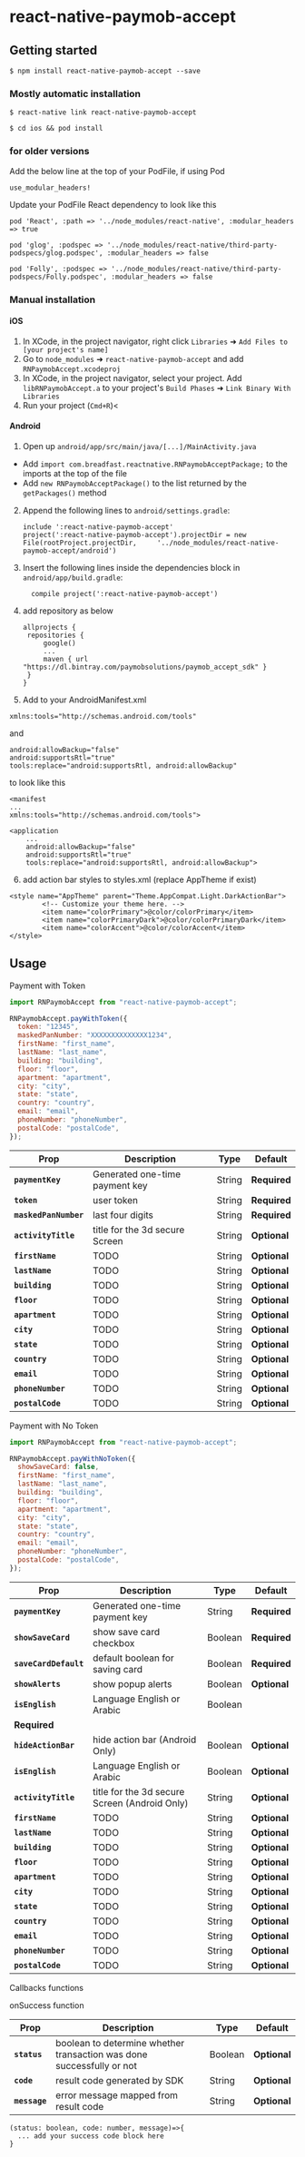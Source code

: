 # react-native-paymob-accept

## Getting started

`$ npm install react-native-paymob-accept --save`

### Mostly automatic installation

`$ react-native link react-native-paymob-accept`

`$ cd ios && pod install`

### for older versions

Add the below line at the top of your PodFile, if using Pod

`use_modular_headers!`

Update your PodFile React dependency to look like this

`pod 'React', :path => '../node_modules/react-native', :modular_headers => true`

`pod 'glog', :podspec => '../node_modules/react-native/third-party-podspecs/glog.podspec', :modular_headers => false`

`pod 'Folly', :podspec => '../node_modules/react-native/third-party-podspecs/Folly.podspec', :modular_headers => false`

### Manual installation

#### iOS

1. In XCode, in the project navigator, right click `Libraries` ➜ `Add Files to [your project's name]`
2. Go to `node_modules` ➜ `react-native-paymob-accept` and add `RNPaymobAccept.xcodeproj`
3. In XCode, in the project navigator, select your project. Add `libRNPaymobAccept.a` to your project's `Build Phases` ➜ `Link Binary With Libraries`
4. Run your project (`Cmd+R`)<

#### Android

1. Open up `android/app/src/main/java/[...]/MainActivity.java`

- Add `import com.breadfast.reactnative.RNPaymobAcceptPackage;` to the imports at the top of the file
- Add `new RNPaymobAcceptPackage()` to the list returned by the `getPackages()` method

2. Append the following lines to `android/settings.gradle`:
   ```
   include ':react-native-paymob-accept'
   project(':react-native-paymob-accept').projectDir = new File(rootProject.projectDir, 	'../node_modules/react-native-paymob-accept/android')
   ```
3. Insert the following lines inside the dependencies block in `android/app/build.gradle`:
   ```
     compile project(':react-native-paymob-accept')
   ```
4. add repository as below
   ```
   allprojects {
   	repositories {
   		google()
   		...
   		maven { url "https://dl.bintray.com/paymobsolutions/paymob_accept_sdk" }
   	}
   }
   ```
5. Add to your AndroidManifest.xml

```
xmlns:tools="http://schemas.android.com/tools"
```

and

```
android:allowBackup="false"
android:supportsRtl="true"
tools:replace="android:supportsRtl, android:allowBackup"
```

to look like this

```
<manifest
...
xmlns:tools="http://schemas.android.com/tools">

<application
    ...
    android:allowBackup="false"
    android:supportsRtl="true"
    tools:replace="android:supportsRtl, android:allowBackup">
```

6. add action bar styles to styles.xml (replace AppTheme if exist)

```
<style name="AppTheme" parent="Theme.AppCompat.Light.DarkActionBar">
        <!-- Customize your theme here. -->
        <item name="colorPrimary">@color/colorPrimary</item>
        <item name="colorPrimaryDark">@color/colorPrimaryDark</item>
        <item name="colorAccent">@color/colorAccent</item>
</style>
```

## Usage

Payment with Token

```javascript
import RNPaymobAccept from "react-native-paymob-accept";

RNPaymobAccept.payWithToken({
  token: "12345",
  maskedPanNumber: "XXXXXXXXXXXXXX1234",
  firstName: "first_name",
  lastName: "last_name",
  building: "building",
  floor: "floor",
  apartment: "apartment",
  city: "city",
  state: "state",
  country: "country",
  email: "email",
  phoneNumber: "phoneNumber",
  postalCode: "postalCode",
});
```

| Prop                  | Description                    | Type   | Default      |
| --------------------- | ------------------------------ | ------ | ------------ |
| **`paymentKey`**      | Generated one-time payment key | String | **Required** |
| **`token`**           | user token                     | String | **Required** |
| **`maskedPanNumber`** | last four digits               | String | **Required** |
| **`activityTitle`**   | title for the 3d secure Screen | String | **Optional** |
| **`firstName`**       | TODO                           | String | **Optional** |
| **`lastName`**        | TODO                           | String | **Optional** |
| **`building`**        | TODO                           | String | **Optional** |
| **`floor`**           | TODO                           | String | **Optional** |
| **`apartment`**       | TODO                           | String | **Optional** |
| **`city`**            | TODO                           | String | **Optional** |
| **`state`**           | TODO                           | String | **Optional** |
| **`country`**         | TODO                           | String | **Optional** |
| **`email`**           | TODO                           | String | **Optional** |
| **`phoneNumber`**     | TODO                           | String | **Optional** |
| **`postalCode`**      | TODO                           | String | **Optional** |

Payment with No Token

```javascript
import RNPaymobAccept from "react-native-paymob-accept";

RNPaymobAccept.payWithNoToken({
  showSaveCard: false,
  firstName: "first_name",
  lastName: "last_name",
  building: "building",
  floor: "floor",
  apartment: "apartment",
  city: "city",
  state: "state",
  country: "country",
  email: "email",
  phoneNumber: "phoneNumber",
  postalCode: "postalCode",
});
```

| Prop                  | Description                                   | Type    | Default      |
| --------------------- | --------------------------------------------- | ------- | ------------ |
| **`paymentKey`**      | Generated one-time payment key                | String  | **Required** |
| **`showSaveCard`**    | show save card checkbox                       | Boolean | **Required** |
| **`saveCardDefault`** | default boolean for saving card               | Boolean | **Required** |
| **`showAlerts`**      | show popup alerts                             | Boolean | **Optional** |
| **`isEnglish`**       | Language English or Arabic                    | Boolean |
| **Required**          |
| **`hideActionBar`**   | hide action bar (Android Only)                | Boolean | **Optional** |
| **`isEnglish`**       | Language English or Arabic                    | Boolean | **Optional** |
| **`activityTitle`**   | title for the 3d secure Screen (Android Only) | String  | **Optional** |
| **`firstName`**       | TODO                                          | String  | **Optional** |
| **`lastName`**        | TODO                                          | String  | **Optional** |
| **`building`**        | TODO                                          | String  | **Optional** |
| **`floor`**           | TODO                                          | String  | **Optional** |
| **`apartment`**       | TODO                                          | String  | **Optional** |
| **`city`**            | TODO                                          | String  | **Optional** |
| **`state`**           | TODO                                          | String  | **Optional** |
| **`country`**         | TODO                                          | String  | **Optional** |
| **`email`**           | TODO                                          | String  | **Optional** |
| **`phoneNumber`**     | TODO                                          | String  | **Optional** |
| **`postalCode`**      | TODO                                          | String  | **Optional** |

Callbacks functions

onSuccess function

| Prop          | Description                                                           | Type    | Default      |
| ------------- | --------------------------------------------------------------------- | ------- | ------------ |
| **`status`**  | boolean to determine whether transaction was done successfully or not | Boolean | **Optional** |
| **`code`**    | result code generated by SDK                                          | String  | **Optional** |
| **`message`** | error message mapped from result code                                 | String  | **Optional** |

```
(status: boolean, code: number, message)=>{
  ... add your success code block here
}
```

